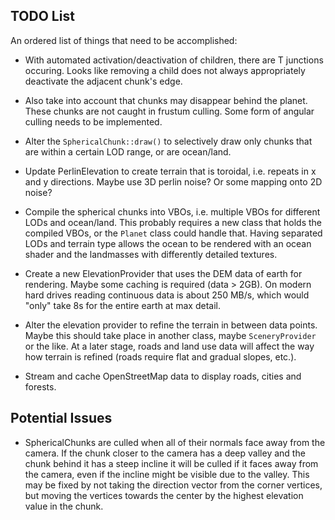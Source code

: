 TODO List
---------

An ordered list of things that need to be accomplished:

- With automated activation/deactivation of children, there are T junctions occuring. Looks like removing a child does not always appropriately deactivate the adjacent chunk's edge.

- Also take into account that chunks may disappear behind the planet. These chunks are not caught in frustum culling. Some form of angular culling needs to be implemented.

- Alter the `SphericalChunk::draw()` to selectively draw only chunks that are within a certain LOD range, or are ocean/land.

- Update PerlinElevation to create terrain that is toroidal, i.e. repeats in x and y directions. Maybe use 3D perlin noise? Or some mapping onto 2D noise?

- Compile the spherical chunks into VBOs, i.e. multiple VBOs for different LODs and ocean/land. This probably requires a new class that holds the compiled VBOs, or the `Planet` class could handle that. Having separated LODs and terrain type allows the ocean to be rendered with an ocean shader and the landmasses with differently detailed textures.

- Create a new ElevationProvider that uses the DEM data of earth for rendering. Maybe some caching is required (data > 2GB). On modern hard drives reading continuous data is about 250 MB/s, which would "only" take 8s for the entire earth at max detail.

- Alter the elevation provider to refine the terrain in between data points. Maybe this should take place in another class, maybe `SceneryProvider` or the like. At a later stage, roads and land use data will affect the way how terrain is refined (roads require flat and gradual slopes, etc.).

- Stream and cache OpenStreetMap data to display roads, cities and forests.


Potential Issues
----------------

- SphericalChunks are culled when all of their normals face away from the camera. If the chunk closer to the camera has a deep valley and the chunk behind it has a steep incline it will be culled if it faces away from the camera, even if the incline might be visible due to the valley. This may be fixed by not taking the direction vector from the corner vertices, but moving the vertices towards the center by the highest elevation value in the chunk.
